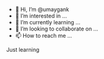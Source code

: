 - 👋 Hi, I’m @umaygank
- 👀 I’m interested in ...
- 🌱 I’m currently learning ...
- 💞️ I’m looking to collaborate on ...
- 📫 How to reach me ...

<!---
umaygank/umaygank is a ✨ special ✨ repository because its `README.md` (this file) appears on your GitHub profile.
You can click the Preview link to take a look at your changes.
--->
Just learning
